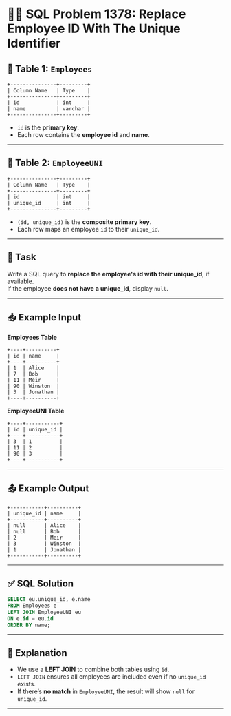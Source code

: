 # 🧑‍💼 SQL Problem 1378: Replace Employee ID With The Unique Identifier

## 📘 Table 1: `Employees`

```
+---------------+---------+
| Column Name   | Type    |
+---------------+---------+
| id            | int     |
| name          | varchar |
+---------------+---------+
```

- `id` is the **primary key**.
- Each row contains the **employee id** and **name**.

---

## 📘 Table 2: `EmployeeUNI`

```
+---------------+---------+
| Column Name   | Type    |
+---------------+---------+
| id            | int     |
| unique_id     | int     |
+---------------+---------+
```

- `(id, unique_id)` is the **composite primary key**.
- Each row maps an employee `id` to their `unique_id`.

---

## 🎯 Task

Write a SQL query to **replace the employee's id with their unique_id**, if available.  
If the employee **does not have a unique_id**, display `null`.

---

## 📥 Example Input

**Employees Table**

```
+----+----------+
| id | name     |
+----+----------+
| 1  | Alice    |
| 7  | Bob      |
| 11 | Meir     |
| 90 | Winston  |
| 3  | Jonathan |
+----+----------+
```

**EmployeeUNI Table**

```
+----+-----------+
| id | unique_id |
+----+-----------+
| 3  | 1         |
| 11 | 2         |
| 90 | 3         |
+----+-----------+
```

---

## 📤 Example Output

```
+-----------+----------+
| unique_id | name     |
+-----------+----------+
| null      | Alice    |
| null      | Bob      |
| 2         | Meir     |
| 3         | Winston  |
| 1         | Jonathan |
+-----------+----------+
```

---

## ✅ SQL Solution

```sql
SELECT eu.unique_id, e.name 
FROM Employees e
LEFT JOIN EmployeeUNI eu
ON e.id = eu.id
ORDER BY name;
```

---

## 💬 Explanation

- We use a **LEFT JOIN** to combine both tables using `id`.
- `LEFT JOIN` ensures all employees are included even if no `unique_id` exists.
- If there’s **no match** in `EmployeeUNI`, the result will show `null` for `unique_id`.

---
